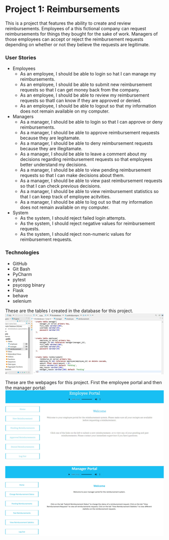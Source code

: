 # Project 1: Reimbursements

This is a project that features the ability to create and review reimbursements. Employees of a this fictional company can request reimbursements for things they bought for the sake of work. Managers of those employees can accept or reject the reimbursement requests depending on whether or not they believe the requests are legitimate.


### User Stories
- Employees
    - As an employee, I should be able to login so hat I can manage my reimbursements.
    - As an employee, I should be able to submit new reimbursement requests so that I can get money back from the company.
    - As an employee, I should be able to review my reimbursement requests so thatI can know if they are approved or denied.
    - As an employee, I should be able to logout so that my information does not remain available on my computer.
- Managers
    - As a manager, I should be able to login so that I can approve or deny reimbursements.
    - As a manager, I should be able to approve reimbursement requests because they are legitamate.
    - As a manager, I should be able to deny reimbursement requests because they are illegitamate.
    - As a manager, I should be able to leave a comment about my decisions regarding reimbursement requests so that employees better understand my decisions.
    - As a manager, I should be able to view pending reimbursement requests so that I can make decisions about them.
    - As a manager, I should be able to view past reimbursement requests so that I can check previous decisions.
    - As a manager, I should be able to view reimbursement statistics so that I can keep track of employee acitvities.
    - As a manager, I should be able to log out so that my information does not remain available on my computer.
- System
    - As the system, I should reject failed login attempts.
    - As the system, I should reject negative values for reimbursement requests.
    - As the system, I should reject non-numeric values for reimbursement requests.



### Technologies
- GitHub
- Git Bash
- PyCharm
- pytest
- psycopg binary
- Flask
- behave
- selenium



These are the tables I created in the database for this project.
![PostgreSQL tables](/front-end/images/db-tables.jpg)



These are the webpages for this project. First the employee portal and then the manager portal:
![Employee_Portal](employee-home.jpg)

![Manager_Portal](manager-home.jpg)
